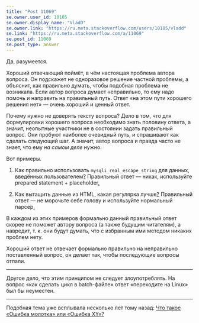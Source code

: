 ```yaml
---
title: "Post 11069"
se.owner.user_id: 10105
se.owner.display_name: "VladD"
se.owner.link: "https://ru.meta.stackoverflow.com/users/10105/vladd"
se.link: "https://ru.meta.stackoverflow.com/a/11069"
se.post_id: 11069
se.post_type: answer
---
```

<p>Да, разумеется.</p>
<p>Хороший отвечающий поймёт, в чём настоящая проблема автора вопроса. Он подскажет не одноразовое решение частной проблемы, а объяснит, как правильно думать, чтобы подобная проблема не возникала. Если автор вопроса думает неправильно, то ему надо помочь и направить на правильный путь. Ответ «на этом пути хорошего решения нет» — очень хороший и ценный ответ.</p>
<p>Почему нужно не доверять тексту вопроса? Дело в том, что для формулировки хорошего вопроса необходимо знать половину ответа, а значит, неопытные участники не в состоянии задать правильный вопрос. Они пробуют наиболее очевидный путь, и спрашивают как сделать следующий шаг. А значит, автор вопроса и правда часто не знает, что ему <em>на самом деле</em> нужно.</p>
<p>Вот примеры.</p>
<ol>
<li><p>Как правильно использовать <code>mysqli_real_escape_string</code> для данных, введённых пользователем<a href="https://bobby-tables.com/" rel="nofollow noreferrer">?</a>  Правильный ответ — никак, используйте prepared statement + placeholder<a href="https://ru.stackoverflow.com/a/422165/10105">.</a></p>
</li>
<li><p>Как вытащить данные из HTML, какая регулярка лучше<a href="https://stackoverflow.com/q/1732348/276994">?</a> Правильный ответ — не морочьте себе голову и используйте нормальный парсер<a href="https://ru.stackoverflow.com/a/420355/10105">.</a></p>
</li>
</ol>
<p>В каждом из этих примеров формально данный правильный ответ скорее не поможет автору вопроса (а также будущим читателям), а навредит, т. к. они будут думать, что с избранным ими методом никаких проблем нету.</p>
<p>Хороший ответ не отвечает формально правильно на неправильно поставленный вопрос, он делает так, чтобы последующие вопросы отпали.</p>
<hr />
<p>Другое дело, что этим принципом не следует злоупотреблять. На вопрос «как сделать цикл в batch-файле» ответ «переходите на Linux» был бы неуместен.</p>
<hr />
<p>Подобная тема уже всплывала несколько лет тому назад: <a href="https://ru.meta.stackoverflow.com/q/709/10105">Что такое &#171;Ошибка молотка&#187; или &#171;Ошибка XY&#187;?</a></p>
